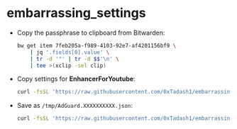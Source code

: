 # embarrassing\_settings

-   Copy the passphrase to clipboard from Bitwarden:
    ```sh
    bw get item 7feb205a-f989-4103-92e7-af4201156bf9 \
        | jq '.fields[0].value' \
        | tr -d '"' | tr -d $$'\n' \
        | tee >(xclip -sel clip)
    ```
-   Copy settings for **EnhancerForYoutube**:
    ```sh
    curl -fsSL 'https://raw.githubusercontent.com/0xTadash1/embarrassing_settings/main/browser_extension/EnhancerForYoutube_settings.json.age' | age -d | xclip -sel clip
    ```
-   Save as `/tmp/AdGuard.XXXXXXXXXX.json`:
    ```sh
    curl -fsSL 'https://raw.githubusercontent.com/0xTadash1/embarrassing_settings/main/browser_extension/AdGuard_settings.json.age' | age -d > $(mktemp -t AdGuard.XXXXXXXXXX --suffix=.json)
    ```
